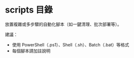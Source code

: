 # scripts 目錄

放置複雜或多步驟的自動化腳本（如一鍵清理、批次部署等）。

建議：
- 使用 PowerShell（.ps1）、Shell（.sh）、Batch（.bat）等格式
- 每個腳本請加註說明
